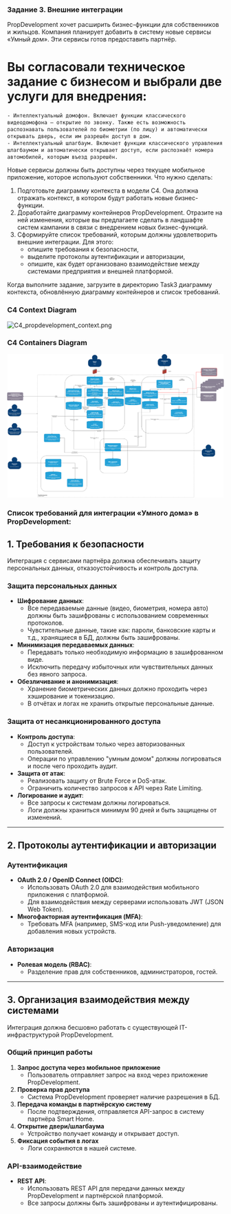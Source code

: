 ### Задание 3. Внешние интеграции

PropDevelopment хочет расширить бизнес-функции для собственников и жильцов.
Компания планирует добавить в систему новые сервисы «Умный дом». Эти сервисы готов предоставить партнёр.

# Вы согласовали техническое задание с бизнесом и выбрали две услуги для внедрения:
    - Интеллектуальный домофон. Включает функции классического видеодомофона — открытие по звонку. Также есть возможность распознавать пользователей по биометрии (по лицу) и автоматически открывать дверь, если им разрешён доступ в дом.
    - Интеллектуальный шлагбаум. Включает функции классического управления шлагбаумом и автоматически открывает доступ, если распознаёт номера автомобилей, которым въезд разрешён.

Новые сервисы должны быть доступны через текущее мобильное приложение, которое используют собственники.
Что нужно сделать:

1. Подготовьте диаграмму контекста в модели С4. Она должна отражать контекст, в котором будут работать новые бизнес-функции.
2. Доработайте диаграмму контейнеров PropDevelopment. Отразите на ней изменения, которые вы предлагаете сделать в ландшафте систем кампании в связи с внедрением новых бизнес-функций.
3. Сформируйте список требований, которым должны удовлетворить внешние интеграции. Для этого:
   - опишите требования к безопасности,
   - выделите протоколы аутентификации и авторизации,
   - опишите, как будет организовано взаимодействие между системами предприятия и внешней платформой.

Когда выполните задание, загрузите в директорию Task3 диаграмму контекста, обновлённую диаграмму контейнеров и список требований.

### С4 Context Diagram
![С4_propdevelopment_context.png](С4_propdevelopment_context.png)

### С4 Containers Diagram
![C4_propdevelopment_container.png](C4_propdevelopment_container.png)


### Список требований для интеграции «Умного дома» в PropDevelopment:

## 1. Требования к безопасности
Интеграция с сервисами партнёра должна обеспечивать защиту персональных данных, отказоустойчивость и контроль доступа.

### **Защита персональных данных**
- **Шифрование данных**:
   - Все передаваемые данные (видео, биометрия, номера авто) должны быть зашифрованы с использованием современных протоколов.
   - Чувстительные данные, такие как: пароли, банковские карты и т.д., хранящиеся в БД, должны быть зашифрованы.
- **Минимизация передаваемых данных**:
   - Передавать только необходимую информацию в зашифрованном виде.
   - Исключить передачу избыточных или чувствительных данных без явного запроса.
- **Обезличивание и анонимизация**:
   - Хранение биометрических данных должно проходить через хэширование и токенизацию.
   - В отчётах и логах не хранить открытые персональные данные.

### **Защита от несанкционированного доступа**
- **Контроль доступа**:
   - Доступ к устройствам только через авторизованных пользователей.
   - Операции по управлению "умным домом" должны логироваться и после чего проходить аудит.
- **Защита от атак**:
   - Реализовать защиту от Brute Force и DoS-атак.
   - Ограничить количество запросов к API через Rate Limiting.
- **Логирование и аудит**:
   - Все запросы к системам должны логироваться.
   - Логи должны храниться минимум 90 дней и быть защищены от изменений.

---

## 2. Протоколы аутентификации и авторизации
### **Аутентификация**
- **OAuth 2.0 / OpenID Connect (OIDC)**:
   - Использовать OAuth 2.0 для взаимодействия мобильного приложения с платформой.
   - Для взаимодействия между серверами использовать JWT (JSON Web Token).
- **Многофакторная аутентификация (MFA)**:
   - Требовать MFA (например, SMS-код или Push-уведомление) для добавления новых устройств.

### **Авторизация**
- **Ролевая модель (RBAC)**:
   - Разделение прав для собственников, администраторов, гостей.

---

## 3. Организация взаимодействия между системами
Интеграция должна бесшовно работать с существующей IT-инфраструктурой PropDevelopment.

### **Общий принцип работы**
1. **Запрос доступа через мобильное приложение**
   - Пользователь отправляет запрос на вход через приложение PropDevelopment.
2. **Проверка прав доступа**
   - Система PropDevelopment проверяет наличие разрешения в БД.
3. **Передача команды в партнёрскую систему**
   - После подтверждения, отправляется API-запрос в систему партнёра Smart Home.
4. **Открытие двери/шлагбаума**
   - Устройство получает команду и открывает доступ.
5. **Фиксация события в логах**
   - Логи сохраняются в нашей системе.

### **API-взаимодействие**
- **REST API**:
   - Использовать REST API для передачи данных между PropDevelopment и партнёрской платформой.
   - Все запросы должны быть зашифрованы и аутентифицированы.